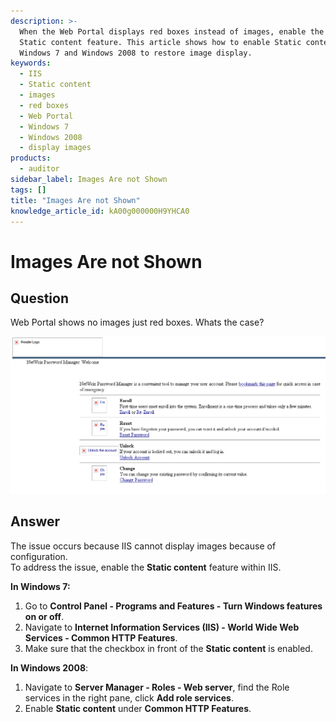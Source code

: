 ```yaml
---
description: >-
  When the Web Portal displays red boxes instead of images, enable the IIS
  Static content feature. This article shows how to enable Static content on
  Windows 7 and Windows 2008 to restore image display.
keywords:
  - IIS
  - Static content
  - images
  - red boxes
  - Web Portal
  - Windows 7
  - Windows 2008
  - display images
products:
  - auditor
sidebar_label: Images Are not Shown
tags: []
title: "Images Are not Shown"
knowledge_article_id: kA00g000000H9YHCA0
---
```


# Images Are not Shown

## Question
Web Portal shows no images just red boxes. Whats the case?

![User-added image](images/ka04u00000117dv_0EM7000000050pb.png)

## Answer
The issue occurs because IIS cannot display images because of configuration.  
To address the issue, enable the **Static content** feature within IIS.

**In Windows 7:**

1. Go to **Control Panel - Programs and Features - Turn Windows features on or off**.  
2. Navigate to **Internet Information Services (IIS) - World Wide Web Services - Common HTTP Features**.  
3. Make sure that the checkbox in front of the **Static content** is enabled.

**In Windows 2008**:

1. Navigate to **Server Manager - Roles - Web server**, find the Role services in the right pane, click **Add role services**.  
2. Enable **Static content** under **Common HTTP Features**.
